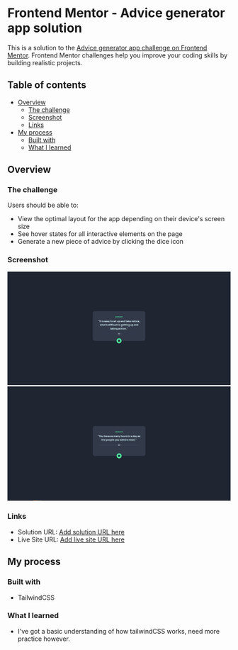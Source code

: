 # Frontend Mentor - Advice generator app solution

This is a solution to the [Advice generator app challenge on Frontend Mentor](https://www.frontendmentor.io/challenges/advice-generator-app-QdUG-13db). Frontend Mentor challenges help you improve your coding skills by building realistic projects.

## Table of contents

- [Overview](#overview)
  - [The challenge](#the-challenge)
  - [Screenshot](#screenshot)
  - [Links](#links)
- [My process](#my-process)
  - [Built with](#built-with)
  - [What I learned](#what-i-learned)

## Overview

### The challenge

Users should be able to:

- View the optimal layout for the app depending on their device's screen size
- See hover states for all interactive elements on the page
- Generate a new piece of advice by clicking the dice icon

### Screenshot

![](./design/screenshotone.JPG)
![](./design/screenshottwo.jpg)

### Links

- Solution URL: [Add solution URL here](https://www.frontendmentor.io/solutions/advice-generator-app-t2wpdFc46o)
- Live Site URL: [Add live site URL here](https://advice-generator-eas.netlify.app/)

## My process

### Built with

- TailwindCSS

### What I learned

- I've got a basic understanding of how tailwindCSS works, need more practice however.
